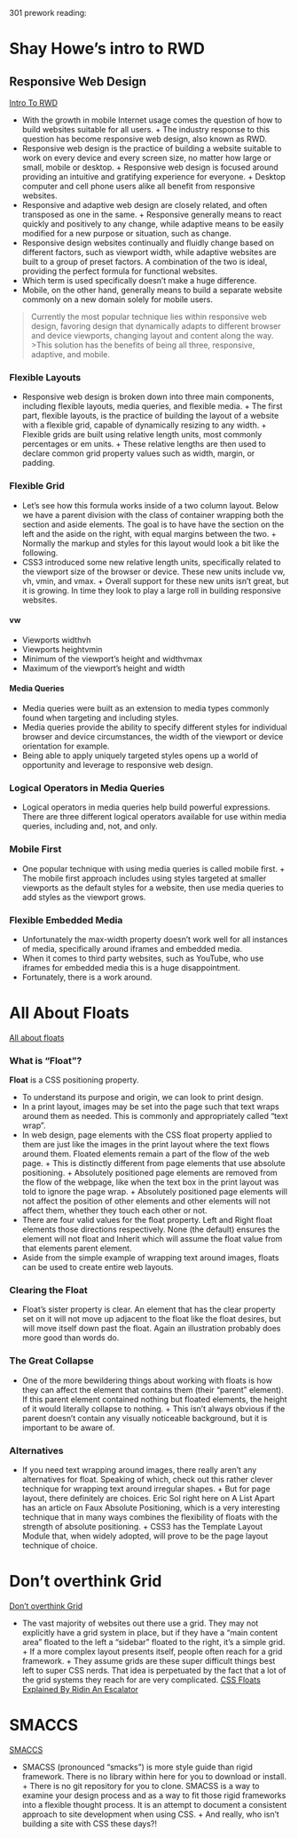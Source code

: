 301 prework reading:
# Shay Howe’s intro to RWD
## Responsive Web Design
[Intro To RWD](https://learn.shayhowe.com/advanced-html-css/responsive-web-design/)
+ With the growth in mobile Internet usage comes the question of how to build websites suitable for all users. + The industry response to this question has become responsive web design, also known as RWD.
+ Responsive web design is the practice of building a website suitable to work on every device and every screen size, no matter how large or small, mobile or desktop. + Responsive web design is focused around providing an intuitive and gratifying experience for everyone. + Desktop computer and cell phone users alike all benefit from responsive websites.
+ Responsive and adaptive web design are closely related, and often transposed as one in the same. + Responsive generally means to react quickly and positively to any change, while adaptive means to be easily modified for a new purpose or situation, such as change. 
+ Responsive design websites continually and fluidly change based on different factors, such as viewport width, while adaptive websites are built to a group of preset factors. A combination of the two is ideal, providing the perfect formula for functional websites. 
+ Which term is used specifically doesn’t make a huge difference.
+ Mobile, on the other hand, generally means to build a separate website commonly on a new domain solely for mobile users.
> Currently the most popular technique lies within responsive web design, favoring design that dynamically adapts to different browser and device viewports, changing layout and content along the way. >This solution has the benefits of being all three, responsive, adaptive, and mobile.
### Flexible Layouts
+ Responsive web design is broken down into three main components, including flexible layouts, media queries, and flexible media. + The first part, flexible layouts, is the practice of building the layout of a website with a flexible grid, capable of dynamically resizing to any width. + Flexible grids are built using relative length units, most commonly percentages or em units. + These relative lengths are then used to declare common grid property values such as width, margin, or padding.
### Flexible Grid
+ Let’s see how this formula works inside of a two column layout. Below we have a parent division with the class of container wrapping both the section and aside elements. The goal is to have have the section on the left and the aside on the right, with equal margins between the two. + Normally the markup and styles for this layout would look a bit like the following.
+ CSS3 introduced some new relative length units, specifically related to the viewport size of the browser or device. These new units include vw, vh, vmin, and vmax. + Overall support for these new units isn’t great, but it is growing. In time they look to play a large roll in building responsive websites.

#### vw
+ Viewports widthvh
+ Viewports heightvmin
+ Minimum of the viewport’s height and widthvmax
+ Maximum of the viewport’s height and width

#### Media Queries
+ Media queries were built as an extension to media types commonly found when targeting and including styles. 
+ Media queries provide the ability to specify different styles for individual browser and device circumstances, the width of the viewport or device orientation for example. 
+ Being able to apply uniquely targeted styles opens up a world of opportunity and leverage to responsive web design.
### Logical Operators in Media Queries
+ Logical operators in media queries help build powerful expressions. There are three different logical operators available for use within media queries, including and, not, and only.

### Mobile First
+ One popular technique with using media queries is called mobile first. + The mobile first approach includes using styles targeted at smaller viewports as the default styles for a website, then use media queries to add styles as the viewport grows.
### Flexible Embedded Media
+ Unfortunately the max-width property doesn’t work well for all instances of media, specifically around iframes and embedded media. 
+ When it comes to third party websites, such as YouTube, who use iframes for embedded media this is a huge disappointment. 
+ Fortunately, there is a work around.

# All About Floats
[All about floats](https://css-tricks.com/all-about-floats/)
### What is “Float”?
**Float** is a CSS positioning property. 
+ To understand its purpose and origin, we can look to print design. 
+ In a print layout, images may be set into the page such that text wraps around them as needed. This is commonly and appropriately called “text wrap”. 
+ In web design, page elements with the CSS float property applied to them are just like the images in the print layout where the text flows around them. Floated elements remain a part of the flow of the web page. + This is distinctly different from page elements that use absolute positioning. + Absolutely positioned page elements are removed from the flow of the webpage, like when the text box in the print layout was told to ignore the page wrap. + Absolutely positioned page elements will not affect the position of other elements and other elements will not affect them, whether they touch each other or not.
+ There are four valid values for the float property. Left and Right float elements those directions respectively. None (the default) ensures the element will not float and Inherit which will assume the float value from that elements parent element.
+ Aside from the simple example of wrapping text around images, floats can be used to create entire web layouts.
### Clearing the Float
+ Float’s sister property is clear. An element that has the clear property set on it will not move up adjacent to the float like the float desires, but will move itself down past the float. Again an illustration probably does more good than words do.
### The Great Collapse
+ One of the more bewildering things about working with floats is how they can affect the element that contains them (their “parent” element). If this parent element contained nothing but floated elements, the height of it would literally collapse to nothing. + This isn’t always obvious if the parent doesn’t contain any visually noticeable background, but it is important to be aware of.
### Alternatives
+ If you need text wrapping around images, there really aren’t any alternatives for float. Speaking of which, check out this rather clever technique for wrapping text around irregular shapes. + But for page layout, there definitely are choices. Eric Sol right here on A List Apart has an article on Faux Absolute Positioning, which is a very interesting technique that in many ways combines the flexibility of floats with the strength of absolute positioning. + CSS3 has the Template Layout Module that, when widely adopted, will prove to be the page layout technique of choice.
# Don’t overthink Grid
[Don’t overthink Grid](https://css-tricks.com/dont-overthink-it-grids/)
+ The vast majority of websites out there use a grid. They may not explicitly have a grid system in place, but if they have a “main content area” floated to the left a “sidebar” floated to the right, it’s a simple grid. + If a more complex layout presents itself, people often reach for a grid framework. + They assume grids are these super difficult things best left to super CSS nerds. That idea is perpetuated by the fact that a lot of the grid systems they reach for are very complicated.
 [CSS Floats Explained By Ridin An Escalator](https://www.freecodecamp.org/news/css-floats-explained-by-riding-an-escalator-57fa55232333/)
# SMACCS
[SMACCS](http://smacss.com/)
+ SMACSS (pronounced “smacks”) is more style guide than rigid framework. There is no library within here for you to download or install. + There is no git repository for you to clone. SMACSS is a way to examine your design process and as a way to fit those rigid frameworks into a flexible thought process. It is an attempt to document a consistent approach to site development when using CSS. + And really, who isn’t building a site with CSS these days?!
